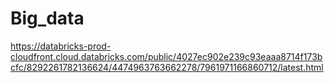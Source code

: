 # Big_data

https://databricks-prod-cloudfront.cloud.databricks.com/public/4027ec902e239c93eaaa8714f173bcfc/8292261782136624/4474963763662278/7961971166860712/latest.html

